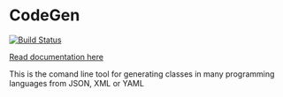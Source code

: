 CodeGen
=======

[![Build Status](https://travis-ci.org/lnupmi11/CodeGen.svg?branch=creating-structure)](https://travis-ci.org/lnupmi11/CodeGen)

[Read documentation here](https://lnupmi11.github.io/CodeGen/docs/html/index.html)

This is the comand line tool for generating classes in many programming languages from JSON, XML or YAML

